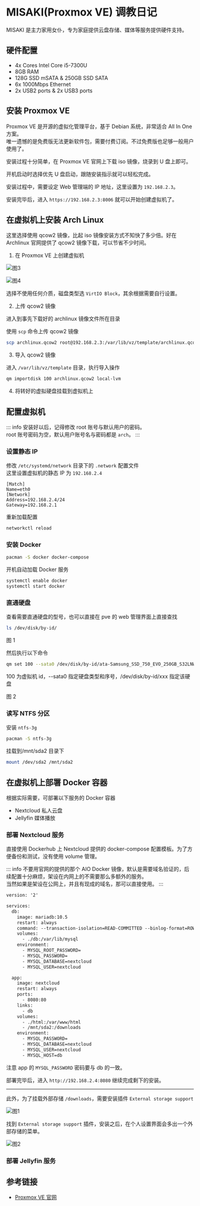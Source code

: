 # MISAKI(Proxmox VE) 调教日记

MISAKI 是主力家用女仆，专为家庭提供云盘存储、媒体等服务提供硬件支持。

## 硬件配置

- 4x Cores Intel Core i5-7300U
- 8GB RAM
- 128G SSD mSATA & 250GB SSD SATA
- 6x 1000Mbps Ethernet
- 2x USB2 ports & 2x USB3 ports

## 安装 Proxmox VE

Proxmox VE 是开源的虚拟化管理平台，基于 Debian 系统，非常适合 All In One 方案。  
唯一遗憾的是免费版无法更新软件包，需要付费订阅。不过免费版也足够一般用户使用了。

安装过程十分简单，在 Proxmox VE 官网上下载 iso 镜像，烧录到 U 盘上即可。

开机启动时选择优先 U 盘启动，跟随安装指示就可以轻松完成。

安装过程中，需要设定 Web 管理端的 IP 地址，这里设置为 `192.168.2.3`。

安装完毕后，进入 `https://192.168.2.3:8006` 就可以开始创建虚拟机了。

## 在虚拟机上安装 Arch Linux

这里选择使用 qcow2 镜像，比起 iso 镜像安装方式不知快了多少倍。好在 Archlinux 官网提供了 qcow2 镜像下载，可以节省不少时间。

1. 在 Proxmox VE 上创建虚拟机

![图3](/img/misaki/3.jpg)

![图4](/img/misaki/4.jpg)

选择不使用任何介质，磁盘类型选 `VirtIO Block`，其余根据需要自行设置。

2. 上传 qcow2 镜像

进入到事先下载好的 archlinux 镜像文件所在目录

使用 `scp` 命令上传 qcow2 镜像

```bash
scp archlinux.qcow2 root@192.168.2.3:/var/lib/vz/template/archlinux.qcow2
```

3. 导入 qcow2 镜像

进入 `/var/lib/vz/template` 目录，执行导入操作

```bash
qm importdisk 100 archlinux.qcow2 local-lvm
```

4. 将转好的虚拟硬盘挂载到虚拟机上

## 配置虚拟机

::: info
安装好以后，记得修改 root 账号与默认用户的密码。  
root 账号密码为空，默认用户账号名与密码都是 `arch`。
:::

### 设置静态 IP

修改 `/etc/systemd/network` 目录下的 `.network` 配置文件  
这里设置虚拟机的静态 IP 为 `192.168.2.4`

```
[Match]
Name=eth0
[Network]
Address=192.168.2.4/24
Gateway=192.168.2.1
```

重新加载配置

```bash
networkctl reload
```

### 安装 Docker

```bash
pacman -S docker docker-compose
```

开机自动加载 Docker 服务

```bash
systemctl enable docker
systemctl start docker
```

### 直通硬盘

查看需要直通硬盘的型号，也可以直接在 pve 的 web 管理界面上直接查找

```bash
ls /dev/disk/by-id/
```

图 1

然后执行以下命令

```bash
qm set 100 --sata0 /dev/disk/by-id/ata-Samsung_SSD_750_EVO_250GB_S32LNWAH636762K
```

100 为虚拟机 id，--sata0 指定硬盘类型和序号，/dev/disk/by-id/xxx 指定该硬盘

图 2

### 读写 NTFS 分区

安装 `ntfs-3g`

```bash
pacman -S ntfs-3g
```

挂载到/mnt/sda2 目录下

```bash
mount /dev/sda2 /mnt/sda2
```

## 在虚拟机上部署 Docker 容器

根据实际需要，可部署以下服务的 Docker 容器

- Nextcloud 私人云盘
- Jellyfin 媒体播放

### 部署 Nextcloud 服务

直接使用 Dockerhub 上 Nextcloud 提供的 docker-compose 配置模板。为了方便备份和测试，没有使用 volume 管理。

::: info
不要用官网的提供的那个 AIO Docker 镜像，默认是需要域名验证的，后续配置十分麻烦，架设在内网上的不需要那么多额外的服务。  
当然如果是架设在公网上，并且有现成的域名，那可以直接使用。
:::

```xml
version: '2'

services:
  db:
    image: mariadb:10.5
    restart: always
    command: --transaction-isolation=READ-COMMITTED --binlog-format=ROW
    volumes:
      - ./db:/var/lib/mysql
    environment:
      - MYSQL_ROOT_PASSWORD=
      - MYSQL_PASSWORD=
      - MYSQL_DATABASE=nextcloud
      - MYSQL_USER=nextcloud

  app:
    image: nextcloud
    restart: always
    ports:
      - 8080:80
    links:
      - db
    volumes:
      - ./html:/var/www/html
      - /mnt/sda2:/downloads
    environment:
      - MYSQL_PASSWORD=
      - MYSQL_DATABASE=nextcloud
      - MYSQL_USER=nextcloud
      - MYSQL_HOST=db
```

注意 app 的 `MYSQL_PASSWORD` 密码要与 db 的一致。

部署完毕后，进入 `http://192.168.2.4:8080` 继续完成剩下的安装。

---

此外，为了挂载外部存储 `/downloads`，需要安装插件 `External storage support`

![图1](/img/misaki/1.jpg)

找到 `External storage support` 插件，安装之后，在个人设置界面会多出一个外部存储的菜单。

![图2](/img/misaki/2.jpg)

### 部署 Jellyfin 服务

## 参考链接

- [Proxmox VE 官网](https://www.proxmox.com/)
